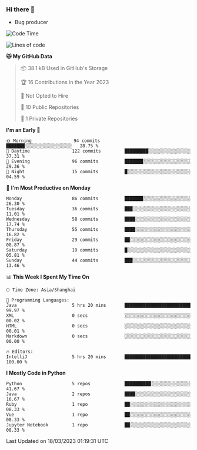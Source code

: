 ### Hi there 👋
* Bug producer
<!--START_SECTION:waka-->
![Code Time](http://img.shields.io/badge/Code%20Time-900%20hrs%2030%20mins-blue)

![Lines of code](https://img.shields.io/badge/From%20Hello%20World%20I%27ve%20Written-77.2%20thousand%20lines%20of%20code-blue)

**🐱 My GitHub Data** 

> 📦 38.1 kB Used in GitHub's Storage 
 > 
> 🏆 16 Contributions in the Year 2023
 > 
> 🚫 Not Opted to Hire
 > 
> 📜 10 Public Repositories 
 > 
> 🔑 1 Private Repositories 
 > 
**I'm an Early 🐤** 

```text
🌞 Morning                94 commits          ███████░░░░░░░░░░░░░░░░░░   28.75 % 
🌆 Daytime                122 commits         █████████░░░░░░░░░░░░░░░░   37.31 % 
🌃 Evening                96 commits          ███████░░░░░░░░░░░░░░░░░░   29.36 % 
🌙 Night                  15 commits          █░░░░░░░░░░░░░░░░░░░░░░░░   04.59 % 
```
📅 **I'm Most Productive on Monday** 

```text
Monday                   86 commits          ███████░░░░░░░░░░░░░░░░░░   26.30 % 
Tuesday                  36 commits          ███░░░░░░░░░░░░░░░░░░░░░░   11.01 % 
Wednesday                58 commits          ████░░░░░░░░░░░░░░░░░░░░░   17.74 % 
Thursday                 55 commits          ████░░░░░░░░░░░░░░░░░░░░░   16.82 % 
Friday                   29 commits          ██░░░░░░░░░░░░░░░░░░░░░░░   08.87 % 
Saturday                 19 commits          █░░░░░░░░░░░░░░░░░░░░░░░░   05.81 % 
Sunday                   44 commits          ███░░░░░░░░░░░░░░░░░░░░░░   13.46 % 
```


📊 **This Week I Spent My Time On** 

```text
🕑︎ Time Zone: Asia/Shanghai

💬 Programming Languages: 
Java                     5 hrs 20 mins       █████████████████████████   99.97 % 
XML                      0 secs              ░░░░░░░░░░░░░░░░░░░░░░░░░   00.02 % 
HTML                     0 secs              ░░░░░░░░░░░░░░░░░░░░░░░░░   00.01 % 
Markdown                 0 secs              ░░░░░░░░░░░░░░░░░░░░░░░░░   00.00 % 

🔥 Editors: 
IntelliJ                 5 hrs 20 mins       █████████████████████████   100.00 % 
```

**I Mostly Code in Python** 

```text
Python                   5 repos             ██████████░░░░░░░░░░░░░░░   41.67 % 
Java                     2 repos             ████░░░░░░░░░░░░░░░░░░░░░   16.67 % 
Ruby                     1 repo              ██░░░░░░░░░░░░░░░░░░░░░░░   08.33 % 
Vue                      1 repo              ██░░░░░░░░░░░░░░░░░░░░░░░   08.33 % 
Jupyter Notebook         1 repo              ██░░░░░░░░░░░░░░░░░░░░░░░   08.33 % 
```




 Last Updated on 18/03/2023 01:19:31 UTC
<!--END_SECTION:waka-->
